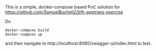 This is a simple, docker-compose based PoC solution for https://github.com/SamuelBucheliZ/bfh-apptrans-exercise

Do
```
docker-compose build
docker-compose up
```
and then navigate to http://localhost:8080/swagger-ui/index.html to test.